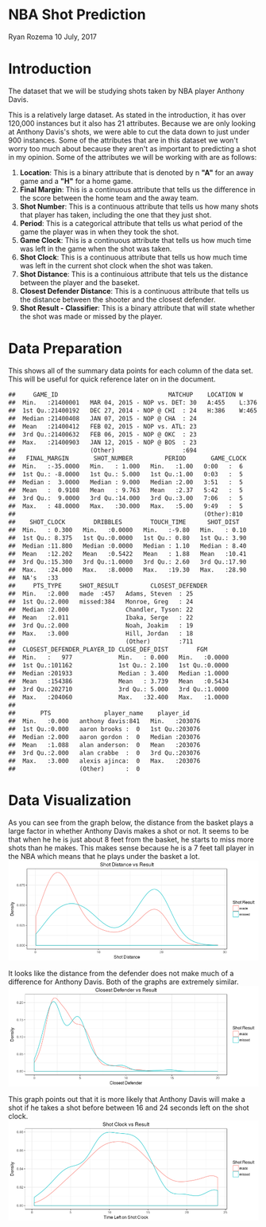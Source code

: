 NBA Shot Prediction
================
Ryan Rozema
10 July, 2017

Introduction
============

The dataset that we will be studying shots taken by NBA player Anthony Davis.

This is a relatively large dataset. As stated in the introduction, it has over 120,000 instances but it also has 21 attributes. Because we are only looking at Anthony Davis's shots, we were able to cut the data down to just under 900 instances. Some of the attributes that are in this dataset we won't worry too much about because they aren't as important to predicting a shot in my opinion. Some of the attributes we will be working with are as follows:
1. **Location**: This is a binary attribute that is denoted by n **"A"** for an away game and a **"H"** for a home game.
2. **Final Margin**: This is a continuous attribute that tells us the difference in the score between the home team and the away team.
3. **Shot Number**: This is a continuous attribute that tells us how many shots that player has taken, including the one that they just shot.
4. **Period**: This is a categorical attribute that tells us what period of the game the player was in when they took the shot.
5. **Game Clock**: This is a continuous attribute that tells us how much time was left in the game when the shot was taken.
6. **Shot Clock**: This is a continuous attribute that tells us how much time was left in the current shot clock when the shot was taken.
7. **Shot Distance**: This is a continuious attribute that tels us the distance between the player and the baseket.
8. **Closest Defender Distance**: This is a continuous attribute that tells us the distance between the shooter and the closest defender.
9. **Shot Result - Classifier**: This is a binary attribute that will state whether the shot was made or missed by the player.

Data Preparation
================

This shows all of the summary data points for each column of the data set. This will be useful for quick reference later on in the document.

    ##     GAME_ID                               MATCHUP    LOCATION W      
    ##  Min.   :21400001   MAR 04, 2015 - NOP vs. DET: 30   A:455    L:376  
    ##  1st Qu.:21400192   DEC 27, 2014 - NOP @ CHI  : 24   H:386    W:465  
    ##  Median :21400408   JAN 07, 2015 - NOP @ CHA  : 24                   
    ##  Mean   :21400412   FEB 02, 2015 - NOP vs. ATL: 23                   
    ##  3rd Qu.:21400632   FEB 06, 2015 - NOP @ OKC  : 23                   
    ##  Max.   :21400903   JAN 12, 2015 - NOP @ BOS  : 23                   
    ##                     (Other)                   :694                   
    ##   FINAL_MARGIN       SHOT_NUMBER         PERIOD       GAME_CLOCK 
    ##  Min.   :-35.0000   Min.   : 1.000   Min.   :1.00   0:00   :  6  
    ##  1st Qu.: -8.0000   1st Qu.: 5.000   1st Qu.:1.00   0:03   :  5  
    ##  Median :  3.0000   Median : 9.000   Median :2.00   3:51   :  5  
    ##  Mean   :  0.9108   Mean   : 9.763   Mean   :2.37   5:42   :  5  
    ##  3rd Qu.:  9.0000   3rd Qu.:14.000   3rd Qu.:3.00   7:06   :  5  
    ##  Max.   : 48.0000   Max.   :30.000   Max.   :5.00   9:49   :  5  
    ##                                                     (Other):810  
    ##    SHOT_CLOCK        DRIBBLES        TOUCH_TIME      SHOT_DIST    
    ##  Min.   : 0.300   Min.   :0.0000   Min.   :-9.80   Min.   : 0.10  
    ##  1st Qu.: 8.375   1st Qu.:0.0000   1st Qu.: 0.80   1st Qu.: 3.90  
    ##  Median :11.800   Median :0.0000   Median : 1.10   Median : 8.40  
    ##  Mean   :12.202   Mean   :0.5422   Mean   : 1.88   Mean   :10.41  
    ##  3rd Qu.:15.300   3rd Qu.:1.0000   3rd Qu.: 2.60   3rd Qu.:17.90  
    ##  Max.   :24.000   Max.   :8.0000   Max.   :19.30   Max.   :28.90  
    ##  NA's   :33                                                       
    ##     PTS_TYPE     SHOT_RESULT         CLOSEST_DEFENDER
    ##  Min.   :2.000   made  :457   Adams, Steven  : 25    
    ##  1st Qu.:2.000   missed:384   Monroe, Greg   : 24    
    ##  Median :2.000                Chandler, Tyson: 22    
    ##  Mean   :2.011                Ibaka, Serge   : 22    
    ##  3rd Qu.:2.000                Noah, Joakim   : 19    
    ##  Max.   :3.000                Hill, Jordan   : 18    
    ##                               (Other)        :711    
    ##  CLOSEST_DEFENDER_PLAYER_ID CLOSE_DEF_DIST        FGM        
    ##  Min.   :   977             Min.   : 0.000   Min.   :0.0000  
    ##  1st Qu.:101162             1st Qu.: 2.100   1st Qu.:0.0000  
    ##  Median :201933             Median : 3.400   Median :1.0000  
    ##  Mean   :154386             Mean   : 3.739   Mean   :0.5434  
    ##  3rd Qu.:202710             3rd Qu.: 5.000   3rd Qu.:1.0000  
    ##  Max.   :204060             Max.   :32.400   Max.   :1.0000  
    ##                                                              
    ##       PTS               player_name    player_id     
    ##  Min.   :0.000   anthony davis:841   Min.   :203076  
    ##  1st Qu.:0.000   aaron brooks :  0   1st Qu.:203076  
    ##  Median :2.000   aaron gordon :  0   Median :203076  
    ##  Mean   :1.088   alan anderson:  0   Mean   :203076  
    ##  3rd Qu.:2.000   alan crabbe  :  0   3rd Qu.:203076  
    ##  Max.   :3.000   alexis ajinca:  0   Max.   :203076  
    ##                  (Other)      :  0

Data Visualization
==================

As you can see from the graph below, the distance from the basket plays a large factor in whether Anthony Davis makes a shot or not. It seems to be that when he he is just about 8 feet from the basket, he starts to miss more shots than he makes. This makes sense because he is a 7 feet tall player in the NBA which means that he plays under the basket a lot. ![](README_files/figure-markdown_github-ascii_identifiers/unnamed-chunk-4-1.png)

It looks like the distance from the defender does not make much of a difference for Anthony Davis. Both of the graphs are extremely similar. ![](README_files/figure-markdown_github-ascii_identifiers/unnamed-chunk-5-1.png)

This graph points out that it is more likely that Anthony Davis will make a shot if he takes a shot before between 16 and 24 seconds left on the shot clock. ![](README_files/figure-markdown_github-ascii_identifiers/unnamed-chunk-6-1.png)
